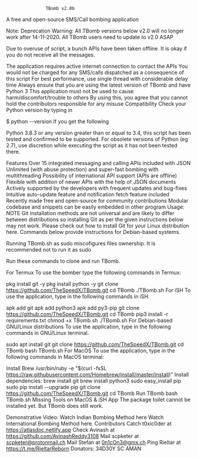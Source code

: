 









                   TBomb v2.0b
A free and open-source SMS/Call bombing application

Note:
Deprecation Warning:
All TBomb versions below v2.0 will no longer work after 14-11-2020.
All TBomb users need to update to v2.0 ASAP

Due to overuse of script, a bunch APIs have been taken offline. It is okay if you do not receive all the messages.

The application requires active internet connection to contact the APIs
You would not be charged for any SMS/calls dispatched as a consequence of this script
For best performance, use single thread with considerable delay time
Always ensure that you are using the latest version of TBomb and have Python 3
This application must not be used to cause harm/discomfort/trouble to others
By using this, you agree that you cannot hold the contributors responsible for any misuse
Compatibility
Check your Python version by typing in

$ python --version
If you get the following

Python 3.8.3
or any version greater than or equal to 3.4, this script has been tested and confirmed to be supported. For obsolete versions of Python (eg 2.7), use discretion while executing the script as it has not been tested there.

Features
Over 15 integrated messaging and calling APIs included with JSON
Unlimited (with abuse protection) and super-fast bombing with multithreading
Possibility of international API support (APIs are offline)
Flexible with addition of newer APIs with the help of JSON documents
Actively supported by the developers with frequent updates and bug-fixes
Intuitive auto-update feature and notification fetch feature included
Recently made free and open-source for community contributions
Modular codebase and snippets can be easily embedded in other program
Usage:
NOTE
Git installation methods are not universal and are likely to differ between distributions so installing Git as per the given instructions below may not work. Please check out how to install Git for your Linux distribution here. Commands below provide instructions for Debian-based systems.

Running TBomb.sh as sudo miscofigures files ownership. It is recommended not to run it as sudo

Run these commands to clone and run TBomb.

For Termux
To use the bomber type the following commands in Termux:


pkg install git -y 
pkg install python -y 
git clone https://github.com/TheSpeedX/TBomb.git
cd TBomb
./TBomb.sh
For iSH
To use the application, type in the following commands in iSH.

apk add git
apk add python3
apk add py3-pip
git clone https://github.com/TheSpeedX/TBomb.git
cd TBomb
pip3 install -r requirements.txt
chmod +x TBomb.sh
./TBomb.sh
For Debian-based GNU/Linux distributions
To use the application, type in the following commands in GNU/Linux terminal.

sudo apt install git
git clone https://github.com/TheSpeedX/TBomb.git
cd TBomb
bash TBomb.sh
For MacOS
To use the application, type in the following commands in MacOS terminal:

Install Brew
/usr/bin/ruby -e "$(curl -fsSL https://raw.githubusercontent.com/Homebrew/install/master/install)"
Install dependencies:
brew install git
brew install python3
sudo easy_install pip
sudo pip install --upgrade pip
git clone https://github.com/TheSpeedX/TBomb.git
cd TBomb
Run TBomb
bash TBomb.sh
Missing Tools on MacOS & iSH App
The package toilet cannot be installed yet. But TBomb does still work.

Demonstrative Video:
Watch Indian Bombing Method here
Watch International Bombing Method here.
Contributors
Catch t0xic0der at https://atlasdoc.netlify.app
Check Avinash at https://github.com/AvinashReddy3108
Mail scpketer at scpketer@protonmail.ch
Mail Stefan at 0n1cOn3@gmx.ch
Ping Rieltar at https://t.me/RieltarReborn
Donators:
34D30Y
SC AMAN
